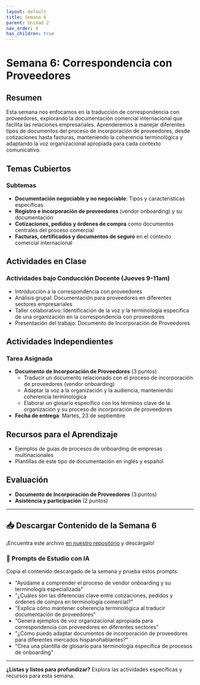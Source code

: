```yaml
---
layout: default
title: Semana 6
parent: Unidad 2
nav_order: 4
has_children: true
---
```


# Semana 6: Correspondencia con Proveedores

## Resumen

Esta semana nos enfocamos en la traducción de correspondencia con proveedores, explorando la documentación comercial internacional que facilita las relaciones empresariales. Aprenderemos a manejar diferentes tipos de documentos del proceso de incorporación de proveedores, desde cotizaciones hasta facturas, manteniendo la coherencia terminológica y adaptando la voz organizacional apropiada para cada contexto comunicativo.

## Temas Cubiertos

### Subtemas
- **Documentación negociable y no negociable**: Tipos y características específicas
- **Registro e incorporación de proveedores** (vendor onboarding) y su documentación
- **Cotizaciones, pedidos y órdenes de compra** como documentos centrales del proceso comercial
- **Facturas, certificados y documentos de seguro** en el contexto comercial internacional

## Actividades en Clase

### Actividades bajo Conducción Docente (Jueves 9-11am)
- Introducción a la correspondencia con proveedores
- Análisis grupal: Documentación para proveedores en diferentes sectores empresariales
- Taller colaborativo: Identificación de la voz y la terminología específica de una organización en la correspondencia con proveedores
- Presentación del trabajo: Documento de Incorporación de Proveedores

## Actividades Independientes

### Tarea Asignada
- **Documento de Incorporación de Proveedores** (3 puntos)
  - Traducir un documento relacionado con el proceso de incorporación de proveedores (vendor onboarding)
  - Adaptar la voz a la organización y la audiencia, manteniendo coherencia terminológica
  - Elaborar un glosario específico con los términos clave de la organización y su proceso de incorporación de proveedores
- **Fecha de entrega**: Martes, 23 de septiembre

## Recursos para el Aprendizaje

- Ejemplos de guías de procesos de onboarding de empresas multinacionales
- Plantillas de este tipo de documentación en inglés y español

## Evaluación

- **Documento de Incorporación de Proveedores** (3 puntos)
- **Asistencia y participación** (2 puntos)

---

## 📥 Descargar Contenido de la Semana 6
¡Encuentra este archivo [en nuestro repositorio](https://github.com/alainamb/uic_tr14-trad-comercial/blob/main/unidad2/semana6/semana6-resumen.md) y descárgalo!

### 🤖 Prompts de Estudio con IA
Copia el contenido descargado de la semana y prueba estos prompts:
- "Ayúdame a comprender el proceso de vendor onboarding y su terminología especializada"
- "¿Cuáles son las diferencias clave entre cotizaciones, pedidos y órdenes de compra en terminología comercial?"
- "Explica cómo mantener coherencia terminológica al traducir documentación de proveedores"
- "Genera ejemplos de voz organizacional apropiada para correspondencia con proveedores en diferentes sectores"
- "¿Cómo puedo adaptar documentos de incorporación de proveedores para diferentes mercados hispanohablantes?"
- "Crea una plantilla de glosario para terminología específica de procesos de onboarding"

---

**¿Listas y listos para profundizar?** Explora las actividades específicas y recursos para esta semana.

